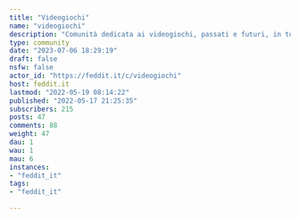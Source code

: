 ```yaml
---
title: "Videogiochi" 
name: "videogiochi"
description: "Comunità dedicata ai videogiochi, passati e futuri, in tutte le loro forme. "
type: community
date: "2023-07-06 18:29:19"
draft: false
nsfw: false
actor_id: "https://feddit.it/c/videogiochi"
host: feddit.it
lastmod: "2022-05-19 08:14:22"
published: "2022-05-17 21:25:35"
subscribers: 215
posts: 47
comments: 88
weight: 47
dau: 1
wau: 1
mau: 6
instances:
- "feddit_it"
tags: 
- "feddit_it"

---
```

